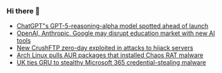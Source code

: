 ### Hi there 👋

<!--START_SECTION:feed-->
* [ChatGPT"s GPT-5-reasoning-alpha model spotted ahead of launch](https://www.bleepingcomputer.com/news/artificial-intelligence/chatgpts-gpt-5-reasoning-alpha-model-spotted-ahead-of-launch/)
* [OpenAI, Anthropic, Google may disrupt education market with new AI tools](https://www.bleepingcomputer.com/news/artificial-intelligence/openai-anthropic-google-may-disrupt-education-market-with-new-ai-tools/)
* [New CrushFTP zero-day exploited in attacks to hijack servers](https://www.bleepingcomputer.com/news/security/new-crushftp-zero-day-exploited-in-attacks-to-hijack-servers/)
* [Arch Linux pulls AUR packages that installed Chaos RAT malware](https://www.bleepingcomputer.com/news/security/arch-linux-pulls-aur-packages-that-installed-chaos-rat-malware/)
* [UK ties GRU to stealthy Microsoft 365 credential-stealing malware](https://www.bleepingcomputer.com/news/security/uk-ties-russian-gru-to-authentic-antics-credential-stealing-malware/)
<!--END_SECTION:feed-->

<!--
**frankenk/frankenk** is a ✨ _special_ ✨ repository because its `README.md` (this file) appears on your GitHub profile.

Here are some ideas to get you started:

- 🔭 I’m currently working on ...
- 🌱 I’m currently learning ...
- 👯 I’m looking to collaborate on ...
- 🤔 I’m looking for help with ...
- 💬 Ask me about ...
- 📫 How to reach me: ...
- 😄 Pronouns: ...
- ⚡ Fun fact: ...
-->




